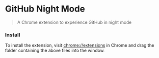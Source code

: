 GitHub Night Mode
=================
> A Chrome extension to experience GitHub in night mode

### Install

To install the extension, visit [chrome://extensions](chrome://extensions) in Chrome and drag the folder containing the above files into the window.
